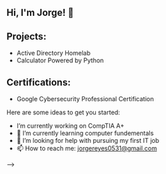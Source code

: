 ## Hi, I'm Jorge! 👋

<h2>Projects:</h2>

- Active Directory Homelab
- Calculator Powered by Python

<h2>Certifications:</h2>

- Google Cybersecurity Professional Certification



Here are some ideas to get you started:

-  I’m currently working on CompTIA A+
- 🌱 I’m currently learning computer fundementals
- 🤔 I’m looking for help with pursuing my first IT job
- 📫 How to reach me: jorgereyes0531@gmail.com

-->
